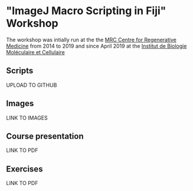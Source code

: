 # "ImageJ Macro Scripting in Fiji" Workshop

The workshop was intially run at the the [MRC Centre for Regenerative Medicine](http://www.crm.ed.ac.uk/) from 2014 to 2019 and since April 2019 at the [Institut de Biologie Moléculaire et Cellulaire](http://www.igbmc.fr/)

## Scripts
UPLOAD TO GITHUB

## Images
LINK TO IMAGES

## Course presentation
LINK TO PDF

## Exercises
LINK TO PDF
